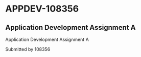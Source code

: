 # APPDEV-108356
##  Application Development Assignment A
Application Development Assignment A

Submitted by 108356
